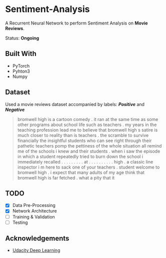 # Sentiment-Analysis
A Recurrent Neural Network to perform Sentiment Analysis on **Movie Reviews**. 

Status: **Ongoing**

## Built With
- PyTorch
- Pyhton3
- Numpy

## Dataset
Used a movie reviews dataset accompanied by labels: **_Positive_** and **_Negative_**

> bromwell high is a cartoon comedy . it ran at the same time as some other programs about school life  such as  teachers  . my   years in the teaching profession lead me to believe that bromwell high  s satire is much closer to reality than is  teachers  . the scramble to survive financially  the insightful students who can see right through their pathetic teachers  pomp  the pettiness of the whole situation  all remind me of the schools i knew and their students . when i saw the episode in which a student repeatedly tried to burn down the school  i immediately recalled . . . . . . . . . at . . . . . . . . . . high . a classic line inspector i  m here to sack one of your teachers . student welcome to bromwell high . i expect that many adults of my age think that bromwell high is far fetched . what a pity that it

## TODO
- [x] Data Pre-Processing
- [x] Network Architecture
- [ ] Training & Validation
- [ ] Testing

## Acknowledgements
- [Udacity Deep Learning](https://github.com/udacity/deep-learning-v2-pytorch/)
